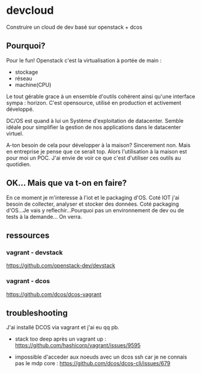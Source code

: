 # devcloud

Construire un cloud de dev basé sur openstack + dcos

## Pourquoi?

Pour le fun! Openstack c'est la virtualisation à portée de main :
* stockage
* réseau
* machine(CPU)

Le tout gérable grace à un ensemble d'outils cohérent ainsi qu'une interface sympa : horizon. C'est opensource, utilisé en production et activement développé.

DC/OS est quand à lui un Système d'exploitation de datacenter. Semble idéale pour simplifier la gestion de nos applications dans le datacenter virtuel.

A-ton besoin de cela pour développer à la maison? Sincerement non. Mais en entreprise je pense que ce serait top. Alors l'utilisation à la maison est pour moi un POC. J'ai envie de voir ce que c'est d'utiliser ces outils au quotidien.

## OK... Mais que va t-on en faire?

En ce moment je m'interesse à l'iot et le packaging d'OS. Coté IOT j'ai besoin de collecter, analyser et stocker des données. Coté packaging d'OS...Je vais y reflechir...Pourquoi pas un environnement de dev ou de tests à la demande... On verra.

## ressources

### vagrant - devstack

https://github.com/openstack-dev/devstack

### vagrant - dcos

https://github.com/dcos/dcos-vagrant


## troubleshooting

J'ai installé DCOS via vagrant et j'ai eu qq pb.

* stack too deep après un vagrant up : https://github.com/hashicorp/vagrant/issues/9595

* impossible d'acceder aux noeuds avec un dcos ssh car je ne connais pas le mdp core : https://github.com/dcos/dcos-cli/issues/679


